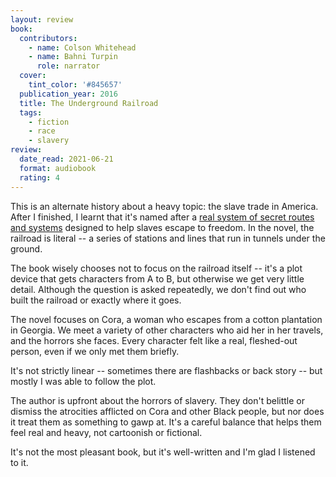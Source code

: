 ```yaml
---
layout: review
book:
  contributors:
    - name: Colson Whitehead
    - name: Bahni Turpin
      role: narrator
  cover:
    tint_color: '#845657'
  publication_year: 2016
  title: The Underground Railroad
  tags:
    - fiction
    - race
    - slavery
review:
  date_read: 2021-06-21
  format: audiobook
  rating: 4
---
```


This is an alternate history about a heavy topic: the slave trade in America.
After I finished, I learnt that it's named after a [real system of secret routes and systems](https://en.wikipedia.org/wiki/Underground_Railroad) designed to help slaves escape to freedom.
In the novel, the railroad is literal -- a series of stations and lines that run in tunnels under the ground.

The book wisely chooses not to focus on the railroad itself -- it's a plot device that gets characters from A to B, but otherwise we get very little detail.
Although the question is asked repeatedly, we don't find out who built the railroad or exactly where it goes.

The novel focuses on Cora, a woman who escapes from a cotton plantation in Georgia.
We meet a variety of other characters who aid her in her travels, and the horrors she faces.
Every character felt like a real, fleshed-out person, even if we only met them briefly.

It's not strictly linear -- sometimes there are flashbacks or back story -- but mostly I was able to follow the plot.

The author is upfront about the horrors of slavery.
They don't belittle or dismiss the atrocities afflicted on Cora and other Black people, but nor does it treat them as something to gawp at.
It's a careful balance that helps them feel real and heavy, not cartoonish or fictional.

It's not the most pleasant book, but it's well-written and I'm glad I listened to it.
